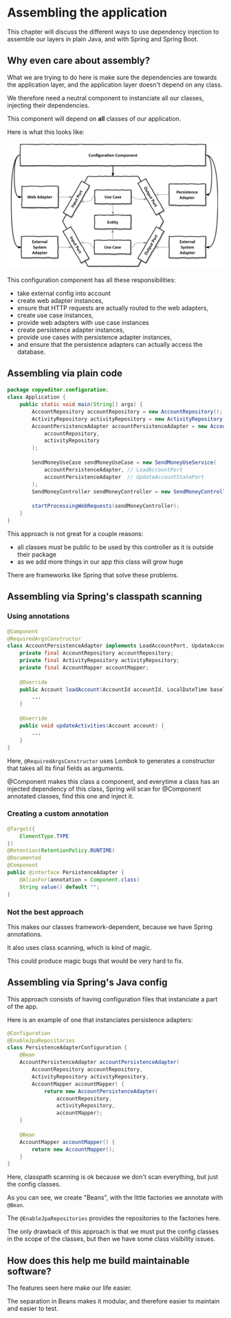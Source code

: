 # Assembling the application

This chapter will discuss the different ways to use dependency injection to assemble our layers in plain Java, and with Spring and Spring Boot.

## Why even care about assembly?

What we are trying to do here is make sure the dependencies are towards the application layer, and the application layer doesn't depend on any class.

We therefore need a neutral component to instanciate all our classes, injecting their dependencies.

This component will depend on **all** classes of our application.

Here is what this looks like:

![depends on everything](./assets/20.png)

This configuration component has all these responsibilities:
- take external config into account
- create web adapter instances,
- ensure that HTTP requests are actually routed to the web adapters,
- create use case instances,
- provide web adapters with use case instances
- create persistence adapter instances,
- provide use cases with persistence adapter instances,
- and ensure that the persistence adapters can actually access the database.

## Assembling via plain code

```java
package copyeditor.configuration;
class Application {
    public static void main(String[] args) {
        AccountRepository accountRepository = new AccountRepository();
        ActivityRepository activityRepository = new ActivityRepository();
        AccountPersistenceAdapter accountPersistenceAdapter = new AccountPersistenceAdapter(
            accountRepository,
            activityRepository
        );

        SendMoneyUseCase sendMoneyUseCase = new SendMoneyUseService(
            accountPersistenceAdapter, // LoadAccountPort
            accountPersistenceAdapter  // UpdateAccountStatePort
        );
        SendMoneyController sendMoneyController = new SendMoneyController(sendMoneyUseCase); 
        
        startProcessingWebRequests(sendMoneyController);
    }
}
```

This approach is not great for a couple reasons:
- all classes must be public to be used by this controller as it is outside their package
- as we add more things in our app this class will grow huge

There are frameworks like Spring that solve these problems.

## Assembling via Spring's classpath scanning

### Using annotations

```java
@Component
@RequiredArgsConstructor
class AccountPersistenceAdapter implements LoadAccountPort, UpdateAccountStatePort {
    private final AccountRepository accountRepository;
    private final ActivityRepository activityRepository;
    private final AccountMapper accountMapper;

    @Override
    public Account loadAccount(AccountId accountId, LocalDateTime baselineDate) { 
        ...
    }

    @Override
    public void updateActivities(Account account) { 
        ...
    }
}
```

Here, `@RequiredArgsConstructor` uses Lombok to generates a constructor that takes all its final fields as arguments.

@Component makes this class a component, and everytime a class has an injected dependency of this class, Spring will scan for @Component annotated classes, find this one and inject it.

### Creating a custom annotation

```java
@Target({
    ElementType.TYPE
})
@Retention(RetentionPolicy.RUNTIME)
@Documented
@Component
public @interface PersistenceAdapter {
    @AliasFor(annotation = Component.class)
    String value() default "";
}
```

### Not the best approach

This makes our classes framework-dependent, because we have Spring annotations.

It also uses class scanning, which is kind of magic.

This could produce magic bugs that would be very hard to fix.

## Assembling via Spring's Java config

This approach consists of having configuration files that instanciate a part of the app.

Here is an example of one that instanciates persistence adapters:

```java
@Configuration
@EnableJpaRepositories
class PersistenceAdapterConfiguration {
    @Bean
    AccountPersistenceAdapter accountPersistenceAdapter(
        AccountRepository accountRepository,
        ActivityRepository activityRepository,
        AccountMapper accountMapper) {
            return new AccountPersistenceAdapter(
                accountRepository,
                activityRepository,
                accountMapper);
    }

    @Bean
    AccountMapper accountMapper() {
        return new AccountMapper();
    }
}
```

Here, classpath scanning is ok because we don't scan everything, but just the config classes.

As you can see, we create "Beans", with the little factories we annotate with `@Bean`.

The `@EnableJpaRepositories` provides the repositories to the factories here.

The only drawback of this approach is that we must put the config classes in the scope of the classes, but then we have some class visibility issues.

## How does this help me build maintainable software?

The features seen here make our life easier.

The separation in Beans makes it modular, and therefore easier to maintain and easier to test.
